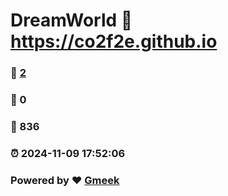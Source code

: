 # DreamWorld :link: https://co2f2e.github.io 
### :page_facing_up: [2](https://co2f2e.github.io/tag.html) 
### :speech_balloon: 0 
### :hibiscus: 836 
### :alarm_clock: 2024-11-09 17:52:06 
### Powered by :heart: [Gmeek](https://github.com/Meekdai/Gmeek)
